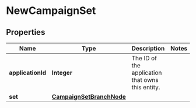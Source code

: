 

# NewCampaignSet


## Properties

Name | Type | Description | Notes
------------ | ------------- | ------------- | -------------
**applicationId** | **Integer** | The ID of the application that owns this entity. | 
**set** | [**CampaignSetBranchNode**](CampaignSetBranchNode.md) |  | 



